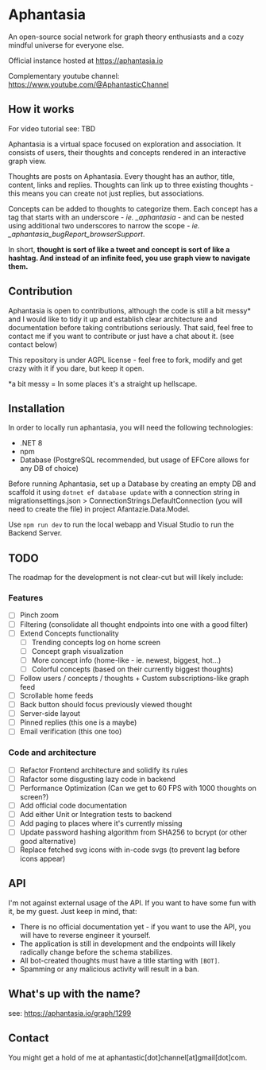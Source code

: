 # Aphantasia

An open-source social network for graph theory enthusiasts and a cozy mindful universe for everyone else.

Official instance hosted at https://aphantasia.io

Complementary youtube channel: https://www.youtube.com/@AphantasticChannel

## How it works

For video tutorial see: TBD

Aphantasia is a virtual space focused on exploration and association. It consists of users, their thoughts and concepts rendered in an interactive graph view.

Thoughts are posts on Aphantasia. Every thought has an author, title, content, links and replies. Thoughts can link up to three existing thoughts - this means you can create not just replies, but associations.

Concepts can be added to thoughts to categorize them. Each concept has a tag that starts with an underscore - *ie. _aphantasia* - and can be nested using additional two underscores to narrow the scope - *ie. _aphantasia_bugReport_browserSupport*.

In short, **thought is sort of like a tweet and concept is sort of like a hashtag. And instead of an infinite feed, you use graph view to navigate them.**

## Contribution

Aphantasia is open to contributions, although the code is still a bit messy* and I would like to tidy it up and establish clear architecture and documentation before taking contributions seriously. That said, feel free to contact me if you want to contribute or just have a chat about it. (see contact below)

This repository is under AGPL license - feel free to fork, modify and get crazy with it if you dare, but keep it open.

*a bit messy = In some places it's a straight up hellscape.

## Installation

In order to locally run aphantasia, you will need the following technologies:
- .NET 8
- npm
- Database (PostgreSQL recommended, but usage of EFCore allows for any DB of choice)

Before running Aphantasia, set up a Database by creating an empty DB and scaffold it using `dotnet ef database update` with a connection string in migrationsettings.json > ConnectionStrings.DefaultConnection (you will need to create the file)
in project Afantazie.Data.Model.

Use `npm run dev` to run the local webapp and Visual Studio to run the Backend Server.

## TODO

The roadmap for the development is not clear-cut but will likely include:

### Features
- [ ] Pinch zoom
- [ ] Filtering (consolidate all thought endpoints into one with a good filter)
- [ ] Extend Concepts functionality
    - [ ] Trending concepts log on home screen
    - [ ] Concept graph visualization
    - [ ] More concept info (home-like - ie. newest, biggest, hot...)
    - [ ] Colorful concepts (based on their currently biggest thoughts)
- [ ] Follow users / concepts / thoughts + Custom subscriptions-like graph feed
- [ ] Scrollable home feeds
- [ ] Back button should focus previously viewed thought
- [ ] Server-side layout
- [ ] Pinned replies (this one is a maybe)
- [ ] Email verification (this one too)

### Code and architecture
- [ ] Refactor Frontend architecture and solidify its rules
- [ ] Rafactor some disgusting lazy code in backend
- [ ] Performance Optimization (Can we get to 60 FPS with 1000 thoughts on screen?)
- [ ] Add official code documentation
- [ ] Add either Unit or Integration tests to backend
- [ ] Add paging to places where it's currently missing
- [ ] Update password hashing algorithm from SHA256 to bcrypt (or other good alternative)
- [ ] Replace fetched svg icons with in-code svgs (to prevent lag before icons appear)

## API

I'm not against external usage of the API. If you want to have some fun with it, be my guest. Just keep in mind, that:
- There is no official documentation yet - if you want to use the API, you will have to reverse engineer it yourself.
- The application is still in development and the endpoints will likely radically change before the schema stabilizes.
- All bot-created thoughts must have a title starting with `[BOT]`.
- Spamming or any malicious activity will result in a ban.

## What's up with the name?

see: https://aphantasia.io/graph/1299

## Contact

You might get a hold of me at aphantastic[dot]channel[at]gmail[dot]com.
